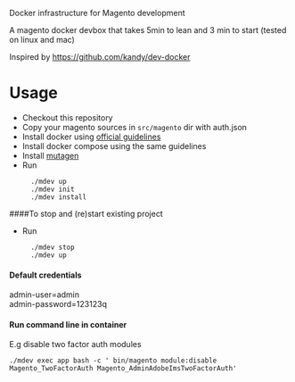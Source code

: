 Docker infrastructure for Magento development

A magento docker devbox that takes 5min to lean and 3 min to start (tested on linux and mac)

Inspired by https://github.com/kandy/dev-docker 

# Usage
- Checkout this repository
- Copy your magento sources in `src/magento` dir with auth.json
- Install docker using [official guidelines](https://docs.docker.com/install/)
- Install docker compose using the same guidelines
- Install [mutagen](https://mutagen.io/documentation/introduction/installation)
- Run 
  ```
    ./mdev up
    ./mdev init
    ./mdev install
  ```
  
####To stop and (re)start existing project
- Run
  ```
    ./mdev stop
    ./mdev up
  ```

#### Default credentials

  admin-user=admin \
  admin-password=123123q

#### Run command line in container
  E.g disable two factor auth modules
  ```
  ./mdev exec app bash -c ' bin/magento module:disable Magento_TwoFactorAuth Magento_AdminAdobeImsTwoFactorAuth'
  ```

